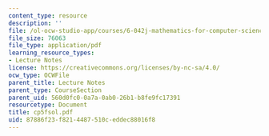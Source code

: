 ```yaml
---
content_type: resource
description: ''
file: /ol-ocw-studio-app/courses/6-042j-mathematics-for-computer-science-fall-2005/87886f23f8214487510ceddec88016f8_cp5fsol.pdf
file_size: 76063
file_type: application/pdf
learning_resource_types:
- Lecture Notes
license: https://creativecommons.org/licenses/by-nc-sa/4.0/
ocw_type: OCWFile
parent_title: Lecture Notes
parent_type: CourseSection
parent_uid: 560d0fc0-0a7a-0ab0-26b1-b8fe9fc17391
resourcetype: Document
title: cp5fsol.pdf
uid: 87886f23-f821-4487-510c-eddec88016f8
---
```

